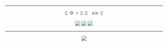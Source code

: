 <div align="center">

    
***
    🌱 😊 ⭐ 🔨 📖  🇰🇷 🐣

<a href="https://2gyu.tistory.com/"><img src="https://img.shields.io/badge/StudyBlog-181717?style=flat-square&logo=GitHub&logoColor=white"/></a>
<a href="https://bit.ly/gyus_profile"><img src="https://img.shields.io/badge/Notion-333333?style=flat-square&logo=Notion&logoColor=white"/></a>
<a href="https://gyus.notion.site/236cabb84512496bb4a9b02c19c351ea?v=13713d5bbfc34f17819e4a0c11cd2e52"><img src="https://img.shields.io/badge/Algorithm-333333?style=flat-square&logo=Notion&logoColor=white"/></a>
<br/>
***

<img align="center" src="https://github-readme-stats.vercel.app/api/top-langs/?username=leegyuseung&theme=dracula&exclude_repo=Computer-Science-Engineering&layout=compact&langs_count=10"/>

</div>

